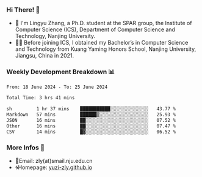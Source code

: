 ### Hi There! 👋 
- 🐳 I'm Lingyu Zhang, a Ph.D. student at the SPAR group, the Institute of Computer Science (ICS), Department of Computer Science and Technology, Nanjing University.
- 🧑‍🎓 Before joining ICS, I obtained my Bachelor’s in Computer Science and Technology from Kuang Yaming Honors School, Nanjing University, Jiangsu, China in 2021.

### Weekly Development Breakdown :bar_chart:

<!--START_SECTION:waka-->

```txt
From: 18 June 2024 - To: 25 June 2024

Total Time: 3 hrs 41 mins

sh         1 hr 37 mins    ███████████░░░░░░░░░░░░░░   43.77 %
Markdown   57 mins         ██████▒░░░░░░░░░░░░░░░░░░   25.93 %
JSON       16 mins         ██░░░░░░░░░░░░░░░░░░░░░░░   07.52 %
Other      16 mins         ██░░░░░░░░░░░░░░░░░░░░░░░   07.47 %
CSV        14 mins         █▓░░░░░░░░░░░░░░░░░░░░░░░   06.52 %
```

<!--END_SECTION:waka-->

<!--
### Github Contributions :octocat:

![](https://raw.githubusercontent.com/yuzi-zly/yuzi-zly/output/github-contribution-grid-snake.svg)              
-->

### More Infos 📖

- 📧Email: zly(at)smail.nju.edu.cn
- 🌀Homepage: [yuzi-zly.github.io](https://yuzi-zly.github.io/)
